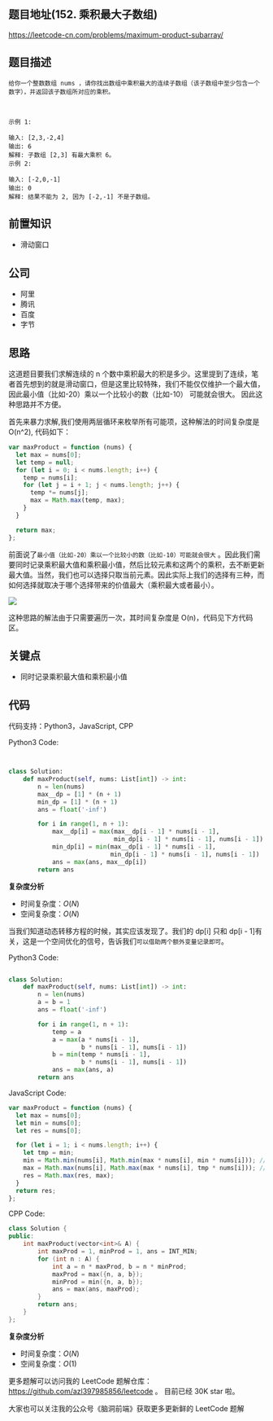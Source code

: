 ## 题目地址(152. 乘积最大子数组)

https://leetcode-cn.com/problems/maximum-product-subarray/

## 题目描述

```
给你一个整数数组 nums ，请你找出数组中乘积最大的连续子数组（该子数组中至少包含一个数字），并返回该子数组所对应的乘积。

 

示例 1:

输入: [2,3,-2,4]
输出: 6
解释: 子数组 [2,3] 有最大乘积 6。
示例 2:

输入: [-2,0,-1]
输出: 0
解释: 结果不能为 2, 因为 [-2,-1] 不是子数组。
```

## 前置知识

- 滑动窗口

## 公司

- 阿里
- 腾讯
- 百度
- 字节

## 思路

这道题目要我们求解连续的 n 个数中乘积最大的积是多少。这里提到了连续，笔者首先想到的就是滑动窗口，但是这里比较特殊，我们不能仅仅维护一个最大值，因此最小值（比如-20）乘以一个比较小的数（比如-10）
可能就会很大。 因此这种思路并不方便。

首先来暴力求解,我们使用两层循环来枚举所有可能项，这种解法的时间复杂度是 O(n^2), 代码如下：

```js
var maxProduct = function (nums) {
  let max = nums[0];
  let temp = null;
  for (let i = 0; i < nums.length; i++) {
    temp = nums[i];
    for (let j = i + 1; j < nums.length; j++) {
      temp *= nums[j];
      max = Math.max(temp, max);
    }
  }

  return max;
};
```

前面说了`最小值（比如-20）乘以一个比较小的数（比如-10）可能就会很大` 。因此我们需要同时记录乘积最大值和乘积最小值，然后比较元素和这两个的乘积，去不断更新最大值。当然，我们也可以选择只取当前元素。因此实际上我们的选择有三种，而如何选择就取决于哪个选择带来的价值最大（乘积最大或者最小）。

![](https://tva1.sinaimg.cn/large/007S8ZIlly1ghlu0be8nej30gr08kjru.jpg)

这种思路的解法由于只需要遍历一次，其时间复杂度是 O(n)，代码见下方代码区。

## 关键点

- 同时记录乘积最大值和乘积最小值

## 代码

代码支持：Python3，JavaScript, CPP

Python3 Code:

```python


class Solution:
    def maxProduct(self, nums: List[int]) -> int:
        n = len(nums)
        max__dp = [1] * (n + 1)
        min_dp = [1] * (n + 1)
        ans = float('-inf')

        for i in range(1, n + 1):
            max__dp[i] = max(max__dp[i - 1] * nums[i - 1],
                             min_dp[i - 1] * nums[i - 1], nums[i - 1])
            min_dp[i] = min(max__dp[i - 1] * nums[i - 1],
                            min_dp[i - 1] * nums[i - 1], nums[i - 1])
            ans = max(ans, max__dp[i])
        return ans
```

**复杂度分析**

- 时间复杂度：$O(N)$
- 空间复杂度：$O(N)$

当我们知道动态转移方程的时候，其实应该发现了。我们的 dp[i] 只和 dp[i - 1]有关，这是一个空间优化的信号，告诉我们`可以借助两个额外变量记录即可`。

Python3 Code:

```python

class Solution:
    def maxProduct(self, nums: List[int]) -> int:
        n = len(nums)
        a = b = 1
        ans = float('-inf')

        for i in range(1, n + 1):
            temp = a
            a = max(a * nums[i - 1],
                    b * nums[i - 1], nums[i - 1])
            b = min(temp * nums[i - 1],
                    b * nums[i - 1], nums[i - 1])
            ans = max(ans, a)
        return ans

```

JavaScript Code:

```js
var maxProduct = function (nums) {
  let max = nums[0];
  let min = nums[0];
  let res = nums[0];

  for (let i = 1; i < nums.length; i++) {
    let tmp = min;
    min = Math.min(nums[i], Math.min(max * nums[i], min * nums[i])); // 取最小
    max = Math.max(nums[i], Math.max(max * nums[i], tmp * nums[i])); /// 取最大
    res = Math.max(res, max);
  }
  return res;
};
```

CPP Code:

```cpp
class Solution {
public:
    int maxProduct(vector<int>& A) {
        int maxProd = 1, minProd = 1, ans = INT_MIN;
        for (int n : A) {
            int a = n * maxProd, b = n * minProd;
            maxProd = max({n, a, b});
            minProd = min({n, a, b});
            ans = max(ans, maxProd);
        }
        return ans;
    }
};
```

**复杂度分析**

- 时间复杂度：$O(N)$
- 空间复杂度：$O(1)$

更多题解可以访问我的 LeetCode 题解仓库：https://github.com/azl397985856/leetcode 。 目前已经 30K star 啦。

大家也可以关注我的公众号《脑洞前端》获取更多更新鲜的 LeetCode 题解
